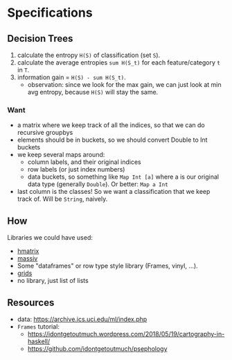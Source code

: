 # Specifications

## Decision Trees

1. calculate the entropy `H(S)` of classification (set `S`).
2. calculate the average entropies `sum H(S_t)` for each feature/category `t` in `T`.
3. information gain = `H(S) - sum H(S_t)`.
    - observation: since we look for the max gain, we can just look at min avg entropy, because `H(S)` will stay the same.

### Want

- a matrix where we keep track of all the indices, so that we can do recursive groupbys
- elements should be in buckets, so we should convert Double to Int buckets
- we keep several maps around:
    - column labels, and their original indices
    - row labels (or just index numbers)
    - data buckets, so something like `Map Int [a]` where a is our original data type (generally `Double`). Or better: `Map a Int`
- last column is the classes! So we want a classification that we keep track of. Will be `String`, naively.

## How

Libraries we could have used:

- [hmatrix](http://hackage.haskell.org/package/hmatrix)
- [massiv](http://hackage.haskell.org/package/massiv)
- Some "dataframes" or row type style library (Frames, vinyl, ...).
- [grids](http://hackage.haskell.org/package/grids)
- no library, just list of lists

## Resources

- data: https://archive.ics.uci.edu/ml/index.php
- `Frames` tutorial:
    - https://idontgetoutmuch.wordpress.com/2018/05/19/cartography-in-haskell/
    - https://github.com/idontgetoutmuch/psephology




